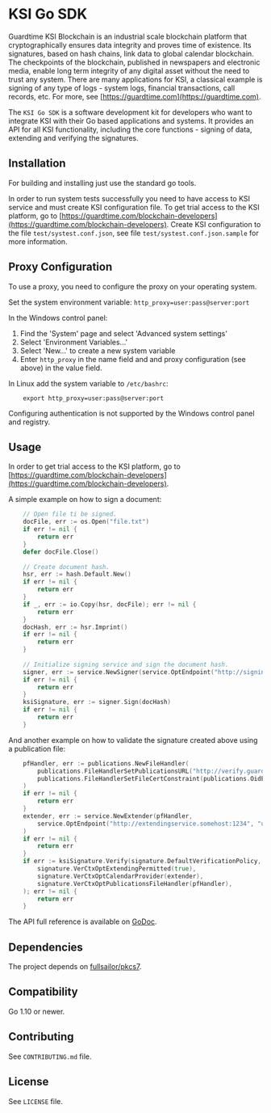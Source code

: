 # KSI Go SDK #
Guardtime KSI Blockchain is an industrial scale blockchain platform that cryptographically
ensures data integrity and proves time of existence. Its signatures, based on hash chains, link data to global
calendar blockchain. The checkpoints of the blockchain, published in newspapers and electronic media, enable long term
integrity of any digital asset without the need to trust any system. There are many applications for KSI, a classical
example is signing of any type of logs - system logs, financial transactions, call records, etc. For more,
see [https://guardtime.com](https://guardtime.com).

The `KSI Go SDK` is a software development kit for developers who want to integrate KSI with their Go based applications
and systems. It provides an API for all KSI functionality, including the core functions - signing of data, extending
and verifying the signatures.

## Installation ##

For building and installing just use the standard go tools.

In order to run system tests successfully you need to have access to KSI service and must create KSI configuration file.
To get trial access to the KSI platform, go to [https://guardtime.com/blockchain-developers](https://guardtime.com/blockchain-developers).
Create KSI configuration to the file `test/systest.conf.json`, see file `test/systest.conf.json.sample` for more information.

## Proxy Configuration ##

To use a proxy, you need to configure the proxy on your operating system.

Set the system environment variable: `http_proxy=user:pass@server:port`

In the Windows control panel:

1) Find the 'System' page and select 'Advanced system settings'
2) Select 'Environment Variables...'
3) Select 'New...' to create a new system variable
4) Enter `http_proxy` in the name field and and proxy configuration (see above) in the value field.

In Linux add the system variable to `/etc/bashrc`:
~~~
	export http_proxy=user:pass@server:port
~~~

Configuring authentication is not supported by the Windows control panel and registry.


## Usage ##

In order to get trial access to the KSI platform, go to [https://guardtime.com/blockchain-developers](https://guardtime.com/blockchain-developers).

A simple example on how to sign a document:
```go
    // Open file ti be signed.
    docFile, err := os.Open("file.txt")
    if err != nil {
        return err
    }
    defer docFile.Close()
    
    // Create document hash.
    hsr, err := hash.Default.New()
    if err != nil {
        return err
    }
    if _, err := io.Copy(hsr, docFile); err != nil {
        return err
    }
    docHash, err := hsr.Imprint()
    if err != nil {
        return err
    }
    
    // Initialize signing service and sign the document hash.
    signer, err := service.NewSigner(service.OptEndpoint("http://signingservice.somehost:1234", "user", "key"))
    if err != nil {
        return err
    }
    ksiSignature, err := signer.Sign(docHash)
    if err != nil {
        return err
    }
```

And another example on how to validate the signature created above using a publication file:
```go
	pfHandler, err := publications.NewFileHandler(
		publications.FileHandlerSetPublicationsURL("http://verify.guardtime.com/ksi-publications.bin"),
		publications.FileHandlerSetFileCertConstraint(publications.OidEmail, "publications@guardtime.com"),
	)
	if err != nil {
		return err
	}
	extender, err := service.NewExtender(pfHandler,
		service.OptEndpoint("http://extendingservice.somehost:1234", "user", "key"),
	)
	if err != nil {
		return err
	}
	if err := ksiSignature.Verify(signature.DefaultVerificationPolicy,
		signature.VerCtxOptExtendingPermitted(true),
		signature.VerCtxOptCalendarProvider(extender),
		signature.VerCtxOptPublicationsFileHandler(pfHandler),
	); err != nil {
		return err
	}
```

The API full reference is available on [GoDoc](http://godoc.org/github.com/vincentracine/goksi).


## Dependencies ##

The project depends on [fullsailor/pkcs7](https://github.com/fullsailor/pkcs7).

## Compatibility ##

Go 1.10 or newer.

## Contributing ##

See `CONTRIBUTING.md` file.

## License ##

See `LICENSE` file.
